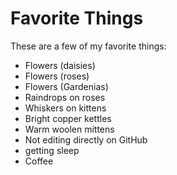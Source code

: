 # Favorite Things

These are a few of my favorite things:

- Flowers (daisies)
- Flowers (roses)
- Flowers (Gardenias)
- Raindrops on roses
- Whiskers on kittens
- Bright copper kettles
- Warm woolen mittens
- Not editing directly on GitHub
- getting sleep
- Coffee